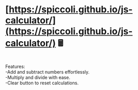 # [https://spiccoli.github.io/js-calculator/](https://spiccoli.github.io/js-calculator/) 🖩
<br>
Features:
<br>
-Add and subtract numbers effortlessly.<br>
-Multiply and divide with ease.<br>
-Clear button to reset calculations.<br>
